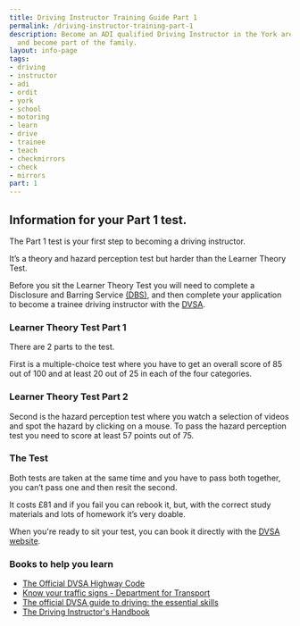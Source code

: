 ```yaml
---
title: Driving Instructor Training Guide Part 1
permalink: /driving-instructor-training-part-1
description: Become an ADI qualified Driving Instructor in the York area with checkmirrors
  and become part of the family.
layout: info-page
tags:
- driving
- instructor
- adi
- ordit
- york
- school
- motoring
- learn
- drive
- trainee
- teach
- checkmirrors
- check
- mirrors
part: 1
---
```


## Information for your Part 1 test.

The Part 1 test is your first step to becoming a driving instructor.

It’s a theory and hazard perception test but harder than the Learner Theory Test.

Before you sit the Learner Theory Test you will need to complete a Disclosure and Barring Service [(DBS)](https://www.gov.uk/criminal-record-check-become-driving-instructor?step-by-step-nav=80bd32e4-9708-4214-bc0f-50358223bb09), and then complete your application to become a trainee driving instructor with the [DVSA](https://www.gov.uk/apply-to-become-a-driving-instructor).

### Learner Theory Test Part 1

There are 2 parts to the test.

First is a multiple-choice test where you have to get an overall score of 85 out of 100 and at least 20 out of 25 in each of the four categories.

### Learner Theory Test Part 2

Second is the hazard perception test where you watch a selection of videos and spot the hazard by clicking on a mouse. To pass the hazard perception test you need to score at least 57 points out of 75.

### The Test

Both tests are taken at the same time and you have to pass both together, you can’t pass one and then resit the second.

It costs £81 and if you fail you can rebook it, but, with the correct study materials and lots of homework it’s very doable.

When you're ready to sit your test, you can book it directly with the [DVSA website](https://www.gov.uk/book-your-instructor-theory-test).

### Books to help you learn

* <a href="https://www.amazon.co.uk/DVSA-Official-2015-Highway-Code/dp/0115533427/ref=sr_1_1" target="_blank">The Official DVSA Highway Code</a>
* <a href="https://www.amazon.co.uk/traffic-signs-Driving-Skills-Britain/dp/B015HVK70O/ref=sr_1_1" target="_blank">Know your traffic signs - Department for Transport</a>
* <a href="https://www.amazon.co.uk/official-DVSA-guide-driving-essential/dp/0115537015/ref=sr_1_1" target="_blank">The official DVSA guide to driving: the essential skills</a>
* <a href="https://www.amazon.co.uk/Driving-Instructors-Handbook-John-Miller/dp/1398602787/ref=sr_1_1" target="_blank">The Driving Instructor's Handbook</a>
